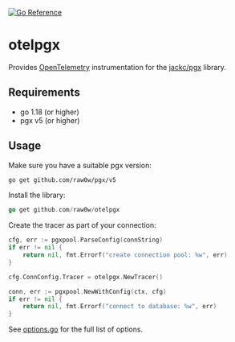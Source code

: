 [![Go Reference](https://pkg.go.dev/badge/github.com/raw0w/otelpgx.svg)](https://pkg.go.dev/github.com/raw0w/otelpgx)

# otelpgx

Provides [OpenTelemetry](https://github.com/open-telemetry/opentelemetry-go) 
instrumentation for the [jackc/pgx](https://github.com/jackc/pgx) library.

## Requirements

- go 1.18 (or higher)
- pgx v5 (or higher)

## Usage

Make sure you have a suitable pgx version:

```bash
go get github.com/raw0w/pgx/v5
```

Install the library:

```go
go get github.com/raw0w/otelpgx
```

Create the tracer as part of your connection:

```go
cfg, err := pgxpool.ParseConfig(connString)
if err != nil {
    return nil, fmt.Errorf("create connection pool: %w", err)
}

cfg.ConnConfig.Tracer = otelpgx.NewTracer()

conn, err := pgxpool.NewWithConfig(ctx, cfg)
if err != nil {
    return nil, fmt.Errorf("connect to database: %w", err)
}
```

See [options.go](options.go) for the full list of options.
